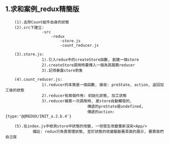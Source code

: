 ## 1.求和案例_redux精簡版
		(1).去除Count組件自身的狀態
		(2).src下建立:
					-src
						-redux
							-store.js
							-count_reducer.js

		(3).store.js:
					1).引入redux中的createStore函數, 創建一個store
					2).createStore調用時要傳入一個為其服務reducer
					3).記得暴露store對象

		(4).count_reducer.js:
					1).reducer的本質是一個函數, 接收: preState, action, 返回加工後的狀態
					2).reducer有兩個作用: 初始化狀態, 加工狀態
					3).reducer被第一次調用時, 是store自動觸發的,
										傳遞的preState是undefined,
										傳遞的action:{type:'@@REDUX/INIT_a.2.b.4'}

		(5).在index.js中檢測store中狀態的改變, 一但發生改變重新渲染<App/>
				備註: redux只負責管理狀態, 至於狀態的改變驅動著頁面的展示, 要靠我們自己寫